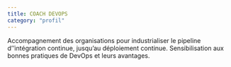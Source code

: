 ```yaml
---
title: COACH DEVOPS
category: "profil"
---
```


Accompagnement des organisations pour industrialiser le pipeline d’’intégration continue, jusqu’au déploiement continue. Sensibilisation aux bonnes pratiques de DevOps et leurs avantages. 

<!--
Azure SQL, Jenkins, MVC5, WebApi 2, bitbucket
-->

